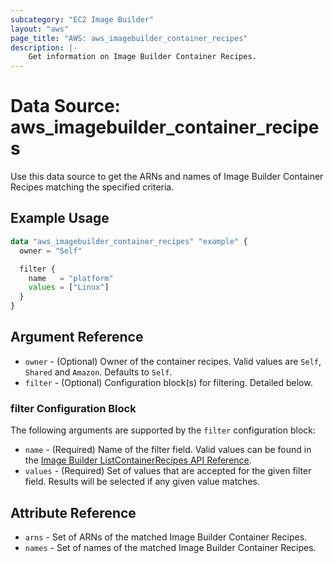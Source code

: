 ```yaml
---
subcategory: "EC2 Image Builder"
layout: "aws"
page_title: "AWS: aws_imagebuilder_container_recipes"
description: |-
    Get information on Image Builder Container Recipes.
---
```


# Data Source: aws_imagebuilder_container_recipes

Use this data source to get the ARNs and names of Image Builder Container Recipes matching the specified criteria.

## Example Usage

```terraform
data "aws_imagebuilder_container_recipes" "example" {
  owner = "Self"

  filter {
    name   = "platform"
    values = ["Linux"]
  }
}
```

## Argument Reference

* `owner` - (Optional) Owner of the container recipes. Valid values are `Self`, `Shared` and `Amazon`. Defaults to `Self`.
* `filter` - (Optional) Configuration block(s) for filtering. Detailed below.

### filter Configuration Block

The following arguments are supported by the `filter` configuration block:

* `name` - (Required) Name of the filter field. Valid values can be found in the [Image Builder ListContainerRecipes API Reference](https://docs.aws.amazon.com/imagebuilder/latest/APIReference/API_ListContainerRecipes.html).
* `values` - (Required) Set of values that are accepted for the given filter field. Results will be selected if any given value matches.

## Attribute Reference

* `arns` - Set of ARNs of the matched Image Builder Container Recipes.
* `names` - Set of names of the matched Image Builder Container Recipes.
